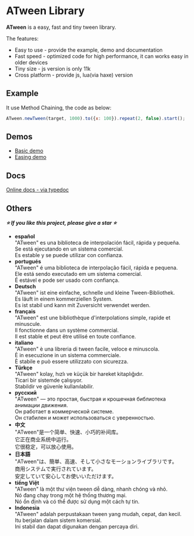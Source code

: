 ATween Library
================
**ATween** is a easy, fast and tiny tween library.  

The features:
* Easy to use - provide the example, demo and documentation
* Fast speed - optimized code for high performance, it can works easy in older devices
* Tiny size - js version is only 11k
* Cross platform - provide js, lua(via haxe) version 
  

Example
----------------
It use Method Chaining, the code as below:  
```javascript
ATween.newTween(target, 1000).to({x: 100}).repeat(2, false).start();
```

Demos 
----------------
* [Basic demo](https://amin2312.github.io/ATween/release/demos/basic.html)
* [Easing demo](https://amin2312.github.io/ATween/release/demos/easing.html)

Docs
----------------
[Online docs - via typedoc](https://amin2312.github.io/ATween/release/docs/ts/index.html)

Others
----------------
***⭐ If you like this project, please give a star ⭐***
+ **español**  
"ATween" es una biblioteca de interpolación fácil, rápida y pequeña.  
Se está ejecutando en un sistema comercial.  
Es estable y se puede utilizar con confianza.
+ **portugués**  
"ATween" é uma biblioteca de interpolação fácil, rápida e pequena.  
Ele está sendo executado em um sistema comercial.  
É estável e pode ser usado com confiança.
+ **Deutsch**  
"ATween" ist eine einfache, schnelle und kleine Tween-Bibliothek.  
Es läuft in einem kommerziellen System.  
Es ist stabil und kann mit Zuversicht verwendet werden.
+ **français**  
"ATween" est une bibliothèque d'interpolations simple, rapide et minuscule.  
Il fonctionne dans un système commercial.  
Il est stable et peut être utilisé en toute confiance.
+ **italiano**  
"ATween" è una libreria di tween facile, veloce e minuscola.  
È in esecuzione in un sistema commerciale.  
È stabile e può essere utilizzato con sicurezza.
+ **Türkçe**  
"ATween" kolay, hızlı ve küçük bir hareket kitaplığıdır.  
Ticari bir sistemde çalışıyor.  
Stabildir ve güvenle kullanılabilir.
+ **русский**  
"ATween" — это простая, быстрая и крошечная библиотека анимации движения.  
Он работает в коммерческой системе.  
Он стабилен и может использоваться с уверенностью.
+ **中文**  
"ATween"是一个简单、快速、小巧的补间库。  
它正在商业系统中运行。  
它很稳定，可以放心使用。
+ **日本語**  
"ATween"は、簡単、高速、そして小さなモーションライブラリです。  
商用システムで実行されています。  
安定していて安心してお使いいただけます。
+ **tiếng Việt**  
"ATween" là một thư viện tween dễ dàng, nhanh chóng và nhỏ.  
Nó đang chạy trong một hệ thống thương mại.  
Nó ổn định và có thể được sử dụng một cách tự tin.
+ **Indonesia**  
"ATween" adalah perpustakaan tween yang mudah, cepat, dan kecil.  
Itu berjalan dalam sistem komersial.  
Ini stabil dan dapat digunakan dengan percaya diri.
